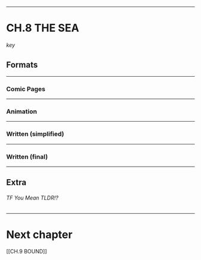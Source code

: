 
---
# CH.8 THE SEA



###### key


## Formats
---
### Comic Pages



---
### Animation




---
### Written (simplified)



---
### Written (final)




---
## Extra

###### TF You Mean TLDR!?



---
# Next chapter
[[CH.9 BOUND]]